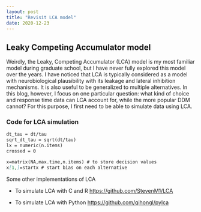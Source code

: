 ```yaml
---
layout: post
title: "Revisit LCA model"
date: 2020-12-23
---
```


## Leaky Competing Accumulator model 

Weirdly, the Leaky, Competing Accumulator (LCA) model is my most familiar model during graduate school, but I have never fully explored this model over the years. I have noticed that LCA is typically considered as a model with neurobiological plausibility with its leakage and lateral inhibition mechanisms. It is also useful to be generalized to multiple alternatives. In this blog, however, I focus on one particular question: what kind of choice and response time data can LCA account for, while the more popular DDM cannot? For this purpose, I first need to be able to simulate data using LCA.


### Code for LCA simulation

```markdown
dt_tau = dt/tau
sqrt_dt_tau = sqrt(dt/tau)
lx = numeric(n.items)
crossed = 0

x=matrix(NA,max.time,n.items) # to store decision values
x[1,]=startx # start bias on each alternative
```


Some other implementations of LCA

- To simulate LCA with C and R
https://github.com/StevenM1/LCA

- To simulate LCA with Python
https://github.com/qihongl/pylca
